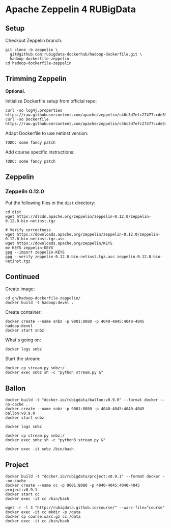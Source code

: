 # Apache Zeppelin 4 RUBigData

## Setup

Checkout Zeppelin branch:

    git clone -b zeppelin \
      git@github.com:rubigdata-dockerhub/hadoop-dockerfile.git \
      hadoop-dockerfile-zeppelin
    cd hadoop-dockerfile-zeppelin

## Trimming Zeppelin

__Optional.__

Initialize Dockerfile setup from official repo:

    curl -so log4j.properties https://raw.githubusercontent.com/apache/zeppelin/c46c3d7efc27477ccde53893b0ef0c394f6fe44d/scripts/docker/zeppelin/bin/log4j.properties
    curl -so Dockerfile https://raw.githubusercontent.com/apache/zeppelin/c46c3d7efc27477ccde53893b0ef0c394f6fe44d/scripts/docker/zeppelin/bin/Dockerfile

Adapt Dockerfile to use netinst version:

    TODO: some fancy patch    

Add course specific instructions:

    TODO: some fancy patch    

## Zeppelin

### Zeppelin 0.12.0

Put the following files in the `dist` directory:

    cd dist
    wget https://dlcdn.apache.org/zeppelin/zeppelin-0.12.0/zeppelin-0.12.0-bin-netinst.tgz

    # Verify correctness
    wget https://downloads.apache.org/zeppelin/zeppelin-0.12.0/zeppelin-0.12.0-bin-netinst.tgz.asc
    wget https://downloads.apache.org/zeppelin/KEYS
    mv KEYS zeppelin-KEYS
    gpg --import zeppelin-KEYS
    gpg --verify zeppelin-0.12.0-bin-netinst.tgz.asc zeppelin-0.12.0-bin-netinst.tgz

## Continued

Create image:

    cd gh/hadoop-dockerfile-zeppelin/
    docker build -t hadoop:devel .

Create container:

    docker create --name snbz -p 9001:8080 -p 4040-4045:4040-4045 hadoop:devel
    docker start snbz
   
What's going on:

    docker logs snbz

Start the stream:

    docker cp stream.py snbz:/
    docker exec snbz sh -c "python stream.py &"

## Ballon

    docker build -t "docker.io/rubigdata/ballon:v0.9.0" --format docker --no-cache .
    docker create --name snbz -p 9001:8080 -p 4040-4045:4040-4045 ballon:v0.9.0
    docker start snbz

    docker logs snbz

    docker cp stream.py snbz:/
    docker exec snbz sh -c "python3 stream.py &"

    docker exec -it snbz /bin/bash

## Project

    docker build -t "docker.io/rubigdata/project:v0.9.1" --format docker --no-cache .
    docker create --name cc -p 9001:8080 -p 4040-4045:4040-4045 project:v0.9.1
    docker start cc
    docker exec -it cc /bin/bash

    wget -r -l 3 "http://rubigdata.github.io/course/" --warc-file="course"
    docker exec -it cc mkdir -p /data
    docker cp course.warc.gz cc:/data
    docker exec -it cc /bin/bash 

